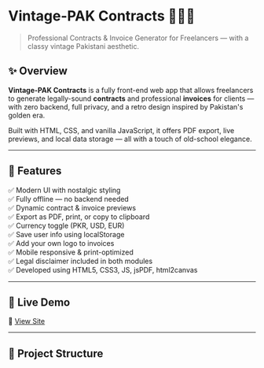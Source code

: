 # Vintage-PAK Contracts 🧾🇵🇰

> Professional Contracts & Invoice Generator for Freelancers — with a classy vintage Pakistani aesthetic.


## ✨ Overview

**Vintage-PAK Contracts** is a fully front-end web app that allows freelancers to generate legally-sound **contracts** and professional **invoices** for clients — with zero backend, full privacy, and a retro design inspired by Pakistan's golden era.

Built with HTML, CSS, and vanilla JavaScript, it offers PDF export, live previews, and local data storage — all with a touch of old-school elegance.

---

## 🎯 Features

✅ Modern UI with nostalgic styling  
✅ Fully offline — no backend needed  
✅ Dynamic contract & invoice previews  
✅ Export as PDF, print, or copy to clipboard  
✅ Currency toggle (PKR, USD, EUR)  
✅ Save user info using localStorage  
✅ Add your own logo to invoices  
✅ Mobile responsive & print-optimized  
✅ Legal disclaimer included in both modules  
✅ Developed using HTML5, CSS3, JS, jsPDF, html2canvas  

---

## 🚀 Live Demo

🔗 [View Site](https://shaikh-aayan.github.io/Vintage-PAK/)

---

## 📂 Project Structure

